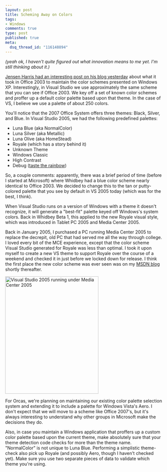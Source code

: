 ```yaml
--- 
layout: post
title: Scheming Away on Colors
tags: 
- Windows
comments: true
type: post
published: true
meta: 
  dsq_thread_id: "116148894"
---
```

<em>(yeah ok, I haven't quite figured out what innovation means to me yet. I'm still thinking about it.)</em>

  <a href="http://blogs.msdn.com/jensenh/archive/2006/08/10/694577.aspx">Jensen Harris had an interesting post on his blog yesterday</a> about what it took in Office 2003 to maintain the color schemes presented on Windows XP. Interestingly, in Visual Studio we use approximately the same scheme that you can see if Office 2003. We key off a set of known color schemes and proffer up a default color palette based upon that theme. In the case of VS, I believe we use a palette of about 250 colors.

  You'll notice that the 2007 Office System offers three themes: Black, Silver, and Blue. In Visual Studio 2005, we had the following predefined palettes:
  <ul>
  <li>Luna Blue (aka NormalColor)</li>
  <li>Luna Silver (aka Metallic)</li>
  <li>Luna Olive (aka HomeStead)</li>
  <li>Royale (which has a story behind it)</li>
  <li>Unknown Theme</li>
  <li>Windows Classic</li>
  <li>High Contrast</li>
  <li>Debug (<a href="http://www.skittles.com">taste the rainbow</a>)</li>
  </ul>

  So, a couple comments: apparently, there was a brief period of time (before I started at Microsoft) where Whidbey had a blue color scheme nearly identical to Office 2003. We decided to change this to the tan or putty-colored palette that you see by default in VS 2005 today (which was for the best, I think).

  When Visual Studio runs on a version of Windows with a theme it doesn't recognize, it will generate a "best-fit" palette keyed off Windows's system colors. Back in Whidbey Beta 1, this applied to the new Royale visual style, which was introduced in Tablet PC 2005 and Media Center 2005.

  Back in January 2005, I purchased a PC running Media Center 2005 to replace the decrepit, old PC that had served me all the way through college. I loved every bit of the MCE experience, except that the color scheme Visual Studio generated for Royale was less than optimal. I took it upon myself to create a new VS theme to support Royale over the course of a weekend and checked it in just before we locked down for release. I think the first place the new color scheme was ever seen was on my <a href="http://blogs.msdn.com/aaronbrethorst">MSDN blog</a> shortly thereafter.

  <a href="http://www.brethorsting.com/msdnblog/newtabs.png"><img src="http://www.brethorsting.com/msdnblog/newtabs.png" height="374" width="298" alt="Visual Studio 2005 running under Media Center 2005" /></a>

  For Orcas, we're planning on maintaining our existing color palette selection system and extending it to include a palette for Windows Vista's Aero. I don't expect that we will move to a scheme like Office 2007's, but it's always interesting to understand why other groups in Microsoft make the decisions they do.

  Also, in case you maintain a Windows application that proffers up a custom color palette based upon the current theme, make absolutely sure that your theme detection code checks for more than the theme name. "NormalColor" is not unique to Luna Blue. Performing a simplistic theme-check also pick up Royale (and possibly Aero, though I haven't checked yet). Make sure you use two separate pieces of data to validate which theme you're using.
